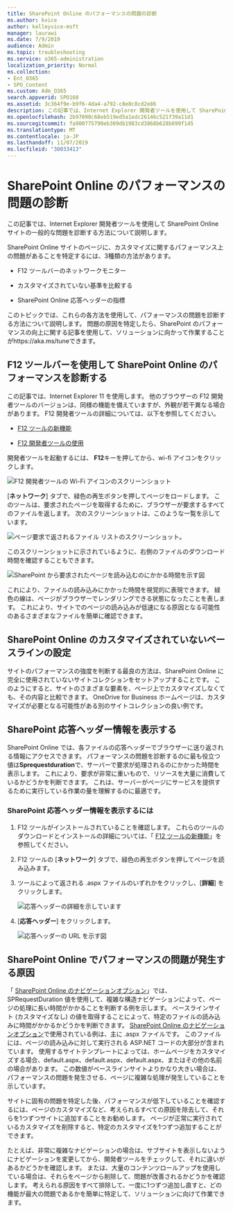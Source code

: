 ```yaml
---
title: SharePoint Online のパフォーマンスの問題の診断
ms.author: kvice
author: kelleyvice-msft
manager: laurawi
ms.date: 7/9/2019
audience: Admin
ms.topic: troubleshooting
ms.service: o365-administration
localization_priority: Normal
ms.collection:
- Ent_O365
- SPO_Content
ms.custom: Adm_O365
search.appverid: SPO160
ms.assetid: 3c364f9e-b9f6-4da4-a792-c8e8c8cd2e86
description: この記事では、Internet Explorer 開発者ツールを使用して SharePoint Online サイトの一般的な問題を診断する方法について説明します。
ms.openlocfilehash: 2b97098c68eb519ed5a1edc26146c521f39a11d1
ms.sourcegitcommit: fa900775790eb369db1983cd3868b628b699f145
ms.translationtype: MT
ms.contentlocale: ja-JP
ms.lasthandoff: 11/07/2019
ms.locfileid: "38033413"
---
```

# <a name="diagnosing-performance-issues-with-sharepoint-online"></a>SharePoint Online のパフォーマンスの問題の診断

この記事では、Internet Explorer 開発者ツールを使用して SharePoint Online サイトの一般的な問題を診断する方法について説明します。
  
SharePoint Online サイトのページに、カスタマイズに関するパフォーマンス上の問題があることを特定するには、3種類の方法があります。
  
- F12 ツールバーのネットワークモニター

- カスタマイズされていない基準を比較する

- SharePoint Online 応答ヘッダーの指標

このトピックでは、これらの各方法を使用して、パフォーマンスの問題を診断する方法について説明します。 問題の原因を特定したら、SharePoint のパフォーマンスの向上に関する記事を使用して、ソリューションに向かって作業することがhttps://aka.ms/tuneできます。
  
## <a name="using-the-f12-tool-bar-to-diagnose-performance-in-sharepoint-online"></a>F12 ツールバーを使用して SharePoint Online のパフォーマンスを診断する
<a name="F12ToolInfo"> </a>

この記事では、Internet Explorer 11 を使用します。 他のブラウザーの F12 開発者ツールのバージョンは、同様の機能を備えていますが、外観が若干異なる場合があります。 F12 開発者ツールの詳細については、以下を参照してください。
  
- [F12 ツールの新機能](https://go.microsoft.com/fwlink/p/?LinkId=522545)

- [F12 開発者ツールの使用](https://go.microsoft.com/fwlink/p/?LinkId=522546)

開発者ツールを起動するには、 **F12**キーを押してから、wi-fi アイコンをクリックします。
  
![F12 開発者ツールの Wi-Fi アイコンのスクリーンショット](media/27acacbb-5688-459a-aa2f-5c8c5f17b76e.png)
  
[**ネットワーク**] タブで、緑色の再生ボタンを押してページをロードします。 このツールは、要求されたページを取得するために、ブラウザーが要求するすべてのファイルを返します。 次のスクリーンショットは、このような一覧を示しています。
  
![ページ要求で返されるファイル リストのスクリーンショット。](media/247a9422-76da-4b0c-bed3-ce77b05e4560.png)
  
このスクリーンショットに示されているように、右側のファイルのダウンロード時間を確認することもできます。
  
![SharePoint から要求されたページを読み込むのにかかる時間を示す図](media/d71ad1fa-9018-4fae-82eb-c1838e7db0ff.png)
  
これにより、ファイルの読み込みにかかった時間を視覚的に表現できます。 緑色の線は、ページがブラウザーでレンダリングできる状態になったことを表します。 これにより、サイトでのページの読み込みが低速になる原因となる可能性のあるさまざまなファイルを簡単に確認できます。
  
## <a name="setting-up-a-non-customized-baseline-for-sharepoint-online"></a>SharePoint Online のカスタマイズされていないベースラインの設定
<a name="F12ToolInfo"> </a>

サイトのパフォーマンスの強度を判断する最良の方法は、SharePoint Online に完全に使用されていないサイトコレクションをセットアップすることです。 このようにすると、サイトのさまざまな要素を、ページ上でカスタマイズしなくても、その内容と比較できます。 OneDrive for Business ホームページは、カスタマイズが必要となる可能性がある別のサイトコレクションの良い例です。
  
## <a name="viewing-sharepoint-response-header-information"></a>SharePoint 応答ヘッダー情報を表示する
<a name="F12ToolInfo"> </a>

SharePoint Online では、各ファイルの応答ヘッダーでブラウザーに送り返される情報にアクセスできます。 パフォーマンスの問題を診断するのに最も役立つ値は**Sprequestduration**で、サーバーで要求が処理されるのにかかった時間を表示します。 これにより、要求が非常に重いもので、リソースを大量に消費しているかどうかを判断できます。 これは、サーバーがページにサービスを提供するために実行している作業の量を理解するのに最適です。

### <a name="to-view-sharepoint-response-header-information"></a>SharePoint 応答ヘッダー情報を表示するには
  
1. F12 ツールがインストールされていることを確認します。 これらのツールのダウンロードとインストールの詳細については、「 [F12 ツールの新機能](https://go.microsoft.com/fwlink/p/?LinkId=522545)」を参照してください。

2. F12 ツールの [**ネットワーク**] タブで、緑色の再生ボタンを押してページを読み込みます。

3. ツールによって返される .aspx ファイルのいずれかをクリックし、[**詳細**] をクリックします。

    ![応答ヘッダーの詳細を示しています](media/1f8a044a-caf8-4613-be2b-7e064141ac8a.png)
  
4. [**応答ヘッダー**] をクリックします。

    ![応答ヘッダーの URL を示す図](media/efc7076e-447e-447e-882a-ae3aa721e2c3.png)
  
## <a name="whats-causing-performance-issues-in-sharepoint-online"></a>SharePoint Online でパフォーマンスの問題が発生する原因
<a name="F12ToolInfo"> </a>

「 [SharePoint Online のナビゲーションオプション](navigation-options-for-sharepoint-online.md)」では、SPRequestDuration 値を使用して、複雑な構造ナビゲーションによって、ページの処理に長い時間がかかることを判断する例を示します。 ベースラインサイト (カスタマイズなし) の値を取得することによって、特定のファイルの読み込みに時間がかかるかどうかを判断できます。 [SharePoint Online のナビゲーションオプション](navigation-options-for-sharepoint-online.md)で使用されている例は、主に .aspx ファイルです。 このファイルには、ページの読み込みに対して実行される ASP.NET コードの大部分が含まれています。 使用するサイトテンプレートによっては、ホームページをカスタマイズする場合、default.aspx、default.aspx、default.aspx、またはその他の名前の場合があります。 この数値がベースラインサイトよりかなり大きい場合は、パフォーマンスの問題を発生させる、ページに複雑な処理が発生していることを示しています。
  
サイトに固有の問題を特定した後、パフォーマンスが低下していることを確認するには、ページのカスタマイズなど、考えられるすべての原因を除去して、それらを1つずつサイトに追加することをお勧めします。 ページが正常に実行されているカスタマイズを削除すると、特定のカスタマイズを1つずつ追加することができます。
  
たとえば、非常に複雑なナビゲーションの場合は、サブサイトを表示しないようにナビゲーションを変更してから、開発者ツールをチェックして、それに違いがあるかどうかを確認します。 または、大量のコンテンツロールアップを使用している場合は、それらをページから削除して、問題が改善されるかどうかを確認します。 考えられる原因をすべて排除して、一度に1つずつ追加し直すと、どの機能が最大の問題であるかを簡単に特定して、ソリューションに向けて作業できます。
